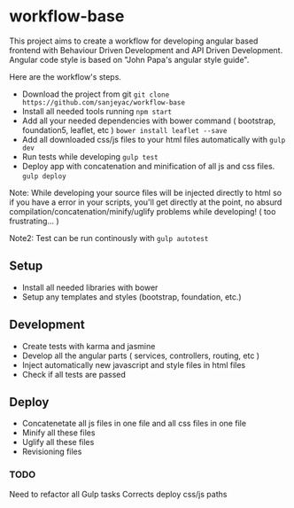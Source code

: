 # workflow-base

This  project aims to create a workflow for developing angular based frontend with 
Behaviour Driven Development and API Driven Development.
Angular code style is based on "John Papa's angular style guide".

Here are the workflow's steps.

* Download the project from git
```git clone https://github.com/sanjeyac/workflow-base```
* Install all needed tools running 
``` npm start ```
* Add all your needed dependencies with bower command ( bootstrap, foundation5, leaflet, etc ) 
```bower install leaflet --save```
* Add all downloaded css/js files to your html files automatically with
```gulp dev```
* Run tests while developing
```gulp test```
* Deploy app with concatenation and minification of all js and css files.
```gulp deploy```


Note:
While developing your source files will be injected directly to html
so if you have a error in your scripts, you'll get directly at the point,
no absurd compilation/concatenation/minify/uglify problems while developing! ( too frustrating... )

Note2:
Test can be run continously with
```gulp autotest```

## Setup

* Install all needed libraries with bower
* Setup any templates and styles (bootstrap, foundation, etc.)

## Development

* Create tests with karma and jasmine
* Develop all the angular parts ( services, controllers, routing, etc )
* Inject automatically new javascript and style files in html files
* Check if all tests are passed

## Deploy 

* Concatenetate all js files in one file and all css files in one file
* Minify all these files 
* Uglify all these files
* Revisioning files

### TODO
Need to refactor all Gulp tasks
Corrects deploy css/js paths
